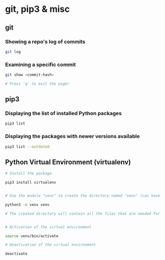 # git, pip3 & misc

## git

### Showing a repo's log of commits

```bash
git log
```

### Examining a specific commit

```bash
git show <commit-hash>

# Press 'q' to exit the pager
```

## pip3

### Displaying the list of installed Python packages

```bash
pip3 list
```

### Displaying the packages with newer versions available

```bash
pip3 list --outdated
```

## Python Virtual Environment (virtualenv)

```bash
# Install the package

pip3 install virtualenv


# Use the module "venv" to create the directory named "venv" (can have any name)

python3 -m venv venv

# The created directory will contain all the files that are needed for the virtual environment such as the python interpreter, standard library and installed packages etc.


# Activation of the virtual environment

source venv/bin/activate

# Deactivation of the virtual environment

deactivate
```
